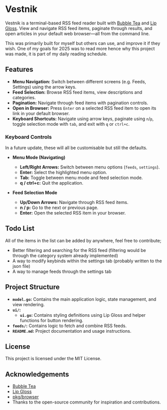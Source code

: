 # Vestnik

Vestnik is a terminal-based RSS feed reader built with [Bubble Tea](https://github.com/charmbracelet/bubbletea) and [Lip Gloss](https://github.com/charmbracelet/lipgloss). View and navigate RSS feed items, paginate through results, and open articles in your default web browser—all from the command line.

This was primarily built for myself but others can use, and improve it if they wish. One of my goals for 2025 was to read more hence why this project was made, it is part of my daily reading schedule.

## Features

- **Menu Navigation:** Switch between different screens (e.g. Feeds, Settings) using the arrow keys.
- **Feed Selection:** Browse RSS feed items, view descriptions and categories.
- **Pagination:** Navigate through feed items with pagination controls.
- **Open in Browser:** Press `Enter` on a selected RSS feed item to open its link in your default browser.
- **Keyboard Shortcuts:** Navigate using arrow keys, paginate using `n`/`p`, toggle selection mode with `tab`, and exit with `q` or `ctrl+c`.

### Keyboard Controls

In a future update, these will all be customisable but still the defaults.

- **Menu Mode (Navigating)**
  - **Left/Right Arrows:** Switch between menu options (`feeds`, `settings`).
  - **Enter:** Select the highlighted menu option.
  - **Tab:** Toggle between menu mode and feed selection mode.
  - **q / ctrl+c:** Quit the application.

- **Feed Selection Mode**
  - **Up/Down Arrows:** Navigate through RSS feed items.
  - **n / p:** Go to the next or previous page.
  - **Enter:** Open the selected RSS item in your browser.

## Todo List

All of the items in the list can be added by anywhere, feel free to contribute;
 - Better filtering and searching for the RSS feed (filtering would be through the category system already implemented)
 - A way to modify keybinds within the settings tab (probably written to the json file)
 - A way to manage feeds through the settings tab

## Project Structure

- **`model.go`:** Contains the main application logic, state management, and view rendering.
- **`ui/`:**
  - **`ui.go`:** Contains styling definitions using Lip Gloss and helper functions for button rendering.
- **`feeds/`:** Contains logic to fetch and combine RSS feeds.
- **`README.md`:** Project documentation and usage instructions.

## License

This project is licensed under the MIT License.

## Acknowledgements

- [Bubble Tea](https://github.com/charmbracelet/bubbletea)
- [Lip Gloss](https://github.com/charmbracelet/lipgloss)
- [pkg/browser](https://github.com/pkg/browser)
- Thanks to the open-source community for inspiration and contributions.
